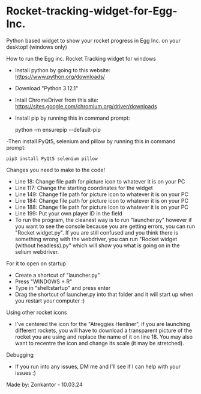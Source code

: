 # Rocket-tracking-widget-for-Egg-Inc.
Python based widget to show your rocket progress in Egg Inc. on your desktop! (windows only)

How to run the Egg inc. Rocket Tracking widget for windows
- Install python by going to this website: https://www.python.org/downloads/
- Download "Python 3.12.1"
- Intall ChromeDriver from this site: https://sites.google.com/chromium.org/driver/downloads
- Install pip by running this in command prompt:

	python -m ensurepip --default-pip

-Then install PyQt5, selenium and pillow by running this in command prompt:

	pip3 install PyQt5 selenium pillow

Changes you need to make to the code!
- Line 18: Change file path for picture icon to whatever it is on your PC
- Line 117: Change the starting coordinates for the widget
- Line 149: Change file path for picture icon to whatever it is on your PC
- Line 184: Change file path for picture icon to whatever it is on your PC
- Line 188: Change file path for picture icon to whatever it is on your PC
- Line 199: Put your own player ID in the field
- To run the program, the cleanest way is to run "launcher.py" however if you want to see the console because you are getting errors, you can run "Rocket widget.py". If you are still confused and you think there is something wrong with the webdriver, you can run "Rocket widget (without headless).py" which will show you what is going on in the selium webdriver.

For it to open on startup
- Create a shortcut of "launcher.py"
- Press "WINDOWS + R"
- Type in "shell:startup" and press enter
- Drag the shortcut of launcher.py into that folder and it will start up when you restart your computer :)

Using other rocket icons
- I've centered the icon for the "Atreggies Henliner", if you are launching different rockets, you will have to download a transparent picture of the rocket you are using and replace the name of it on line 18. You may also want to recentre the icon and change its scale (it may be stretched). 

Debugging
- If you run into any issues, DM me and I'll see if I can help with your issues :)


Made by: Zonkantor - 10.03.24
